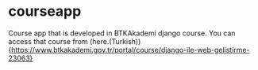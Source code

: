 # courseapp
 Course app that is developed in BTKAkademi django course.
 You can access that course from (here.(Turkish)){https://www.btkakademi.gov.tr/portal/course/django-ile-web-gelistirme-23063}
